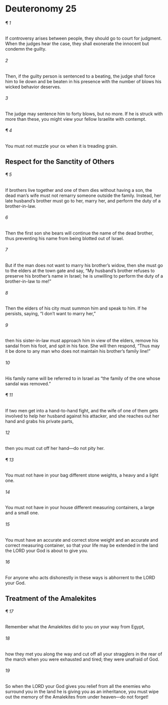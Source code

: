 # Deuteronomy 25
###### ¶ 1
If controversy arises between people, they should go to court for judgment. When the judges hear the case, they shall exonerate the innocent but condemn the guilty.
###### 2
Then, if the guilty person is sentenced to a beating, the judge shall force him to lie down and be beaten in his presence with the number of blows his wicked behavior deserves.
###### 3
The judge may sentence him to forty blows, but no more. If he is struck with more than these, you might view your fellow Israelite with contempt.
###### ¶ 4
You must not muzzle your ox when it is treading grain.
## Respect for the Sanctity of Others
###### ¶ 5
If brothers live together and one of them dies without having a son, the dead man’s wife must not remarry someone outside the family. Instead, her late husband’s brother must go to her, marry her, and perform the duty of a brother-in-law.
###### 6
Then the first son she bears will continue the name of the dead brother, thus preventing his name from being blotted out of Israel.
###### 7
But if the man does not want to marry his brother’s widow, then she must go to the elders at the town gate and say, “My husband’s brother refuses to preserve his brother’s name in Israel; he is unwilling to perform the duty of a brother-in-law to me!”
###### 8
Then the elders of his city must summon him and speak to him. If he persists, saying, “I don’t want to marry her,”
###### 9
then his sister-in-law must approach him in view of the elders, remove his sandal from his foot, and spit in his face. She will then respond, “Thus may it be done to any man who does not maintain his brother’s family line!”
###### 10
His family name will be referred to in Israel as “the family of the one whose sandal was removed.”
###### ¶ 11
If two men get into a hand-to-hand fight, and the wife of one of them gets involved to help her husband against his attacker, and she reaches out her hand and grabs his private parts,
###### 12
then you must cut off her hand—do not pity her.
###### ¶ 13
You must not have in your bag different stone weights, a heavy and a light one.
###### 14
You must not have in your house different measuring containers, a large and a small one.
###### 15
You must have an accurate and correct stone weight and an accurate and correct measuring container, so that your life may be extended in the land the LORD your God is about to give you.
###### 16
For anyone who acts dishonestly in these ways is abhorrent to the LORD your God.
## Treatment of the Amalekites
###### ¶ 17
Remember what the Amalekites did to you on your way from Egypt,
###### 18
how they met you along the way and cut off all your stragglers in the rear of the march when you were exhausted and tired; they were unafraid of God.
###### 19
So when the LORD your God gives you relief from all the enemies who surround you in the land he is giving you as an inheritance, you must wipe out the memory of the Amalekites from under heaven—do not forget!
